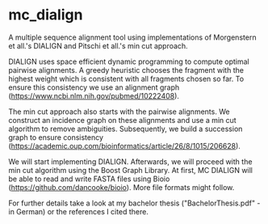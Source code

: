 # mc_dialign
A multiple sequence alignment tool using implementations of Morgenstern et all.'s DIALIGN and Pitschi et all.'s min cut approach.

DIALIGN uses space efficient dynamic programming to compute optimal pairwise alignments. A greedy heuristic chooses the fragment with the highest weight which is consistent with all fragments chosen so far. To ensure this consistency we use an alignment graph (https://www.ncbi.nlm.nih.gov/pubmed/10222408).

The min cut approach also starts with the pairwise alignments. We construct an incidence graph on these alignments and use a min cut algorithm to remove ambiguities. Subsequently, we build a succession graph to ensure consistency (https://academic.oup.com/bioinformatics/article/26/8/1015/206628).

We will start implementing DIALIGN. Afterwards, we will proceed with the min cut algorithm using the Boost Graph Library. At first, MC DIALIGN will be able to read and write FASTA files using Bioio (https://github.com/dancooke/bioio). More file formats might follow.

For further details take a look at my bachelor thesis ("BachelorThesis.pdf" - in German) or the references I cited there.

